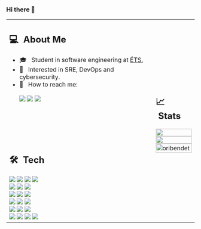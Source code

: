 ### Hi there 👋
<table>
  <tr>
    <td>
      <h2> 💻 &nbsp;About Me </h2>
       <ul>
        <li>🎓 &nbsp; Student in software engineering at <a href="https://www.etsmtl.ca/">ÉTS.</a></li>
        <li>🤔 &nbsp; Interested in SRE, DevOps and cybersecurity.</li>
        <li>📧 &nbsp; How to reach me:
          <br><br>
          <a href="mailto:tomcardin@outlook.com"><img src="https://img.shields.io/badge/Outlook-0078D4?style=for-the-badge&logo=microsoft-outlook&logoColor=white"/></a>  
          <a href="https://www.linkedin.com/in/thomas-cardin-349056185"><img src="https://img.shields.io/badge/linkedin-%230077B5.svg?&style=for-the-badge&logo=linkedin&logoColor=white"/></a>
          <a href="https://discord.com/users/272554722605400064"><img src="https://img.shields.io/badge/Discord-%235865F2.svg?style=for-the-badge&logo=discord&logoColor=white"/></a>
       </li>
      </ul>
      <br><br><br><br>
    </td>
    <td rowspan="2">
      <h2> 📈 &nbsp;Stats </h2>
      <p align="center">
        <div>
            <img height="auto" width="100%" src="https://github-readme-stats-eight-theta.vercel.app/api?username=ThomasCardin&show_icons=true&theme=algolia&include_all_commits=true&count_private=true"/>
        </div>
        <div>
            <img height="auto" width="100%" src="https://github-readme-stats.vercel.app/api/top-langs/?username=ThomasCardin&langs_count=4&theme=algolia&layout=compact"/>
        </div>
        <div>
            <img height="auto" width="100%" src="https://github-readme-streak-stats.herokuapp.com/?user=ThomasCardin&theme=algolia" alt="oribendet"/>
        </div>
      </p>
    </td>
  </tr>
  <tr>
   <td>
     <h2> 🛠 &nbsp;Tech</h2>
     <img src="https://img.shields.io/badge/go-%2300ADD8.svg?style=for-the-badge&logo=go&logoColor=white"/>
     <img src="https://img.shields.io/badge/c%23-%23239120.svg?style=for-the-badge&logo=c-sharp&logoColor=white"/>
     <img src="https://img.shields.io/badge/python-3670A0?style=for-the-badge&logo=python&logoColor=ffdd54"/>
     <img src="https://img.shields.io/badge/java-%23ED8B00.svg?style=for-the-badge&logo=openjdk&logoColor=white"/>
     <br>
     <img src="https://img.shields.io/badge/kubernetes-%23326ce5.svg?style=for-the-badge&logo=kubernetes&logoColor=white"/>
     <img src="https://img.shields.io/badge/docker-%230db7ed.svg?style=for-the-badge&logo=docker&logoColor=white"/>
     <img src="https://img.shields.io/badge/github%20actions-%232671E5.svg?style=for-the-badge&logo=githubactions&logoColor=white"/>
     <br>
     <img src="https://img.shields.io/badge/grafana-%23F46800.svg?style=for-the-badge&logo=grafana&logoColor=white"/>
     <img src="https://img.shields.io/badge/Prometheus-E6522C?style=for-the-badge&logo=Prometheus&logoColor=white"/>
     <img src="https://img.shields.io/badge/terraform-%235835CC.svg?style=for-the-badge&logo=terraform&logoColor=white"/>
     <br>
     <img src="https://img.shields.io/badge/AWS-%23FF9900.svg?style=for-the-badge&logo=amazon-aws&logoColor=white"/>
     <img src="https://img.shields.io/badge/GoogleCloud-%234285F4.svg?style=for-the-badge&logo=google-cloud&logoColor=white"/>
     <img src="https://img.shields.io/badge/DigitalOcean-%230167ff.svg?style=for-the-badge&logo=digitalOcean&logoColor=white"/>
     <br>
     <img src="https://img.shields.io/badge/Linux-FCC624?style=for-the-badge&logo=linux&logoColor=black"/>
     <img src="https://img.shields.io/badge/shell_script-%23121011.svg?style=for-the-badge&logo=gnu-bash&logoColor=white"/>
     <img src="https://img.shields.io/badge/ansible-%231A1918.svg?style=for-the-badge&logo=ansible&logoColor=white"/>
     <br>
     <img src="https://img.shields.io/badge/.NET-5C2D91?style=for-the-badge&logo=.net&logoColor=white"/>
     <img src="https://img.shields.io/badge/angular-%23DD0031.svg?style=for-the-badge&logo=angular&logoColor=white"/>
     <img src="https://img.shields.io/badge/Flutter-%2302569B.svg?style=for-the-badge&logo=Flutter&logoColor=white"/>
     <img src="https://img.shields.io/badge/django-%23092E20.svg?style=for-the-badge&logo=django&logoColor=white"/>
   </td>
  </tr>
</table>
